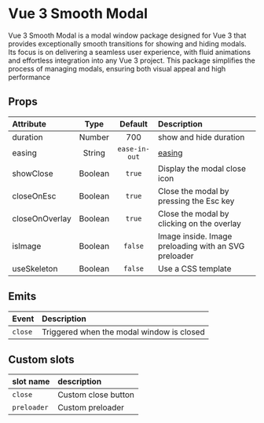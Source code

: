 # Vue 3 Smooth Modal

Vue 3 Smooth Modal is a modal window package designed for Vue 3 that provides exceptionally smooth transitions for showing and hiding modals. Its focus is on delivering a seamless user experience, with fluid animations and effortless integration into any Vue 3 project. This package simplifies the process of managing modals, ensuring both visual appeal and high performance


## Props

| Attribute      |  Type   |    Default    | Description                                                                |
|:---------------|:-------:|:-------------:|:---------------------------------------------------------------------------|
| duration       | Number  |      700      | show and hide duration                                                     |
| easing         | String  | `ease-in-out` | [easing](https://developer.mozilla.org/en-US/docs/Web/CSS/easing-function) |                 
| showClose      | Boolean |    `true`     | Display the modal close icon                                               |
| closeOnEsc     | Boolean |    `true`     | Close the modal by pressing the Esc key                                    |
| closeOnOverlay | Boolean |    `true`     | Close the modal by clicking on the overlay                                 |
| isImage        | Boolean |    `false`    | Image inside. Image preloading with an SVG preloader                       |
| useSkeleton    | Boolean |    `false`    | Use a CSS template                                                         |

## Emits

| Event   | Description                               |
|:--------|:------------------------------------------|
| `close` | Triggered when the modal window is closed |    

## Custom slots

| slot name   | description         |
|:------------|:--------------------|
| `close`     | Custom close button |
| `preloader` | Custom preloader    |